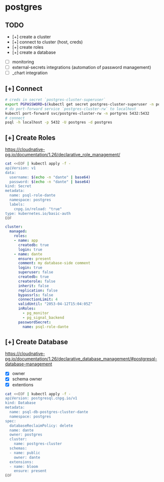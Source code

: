 # postgres

## TODO

- [+] create a cluster
- [+] connect to cluster (host, creds)
- [+] create roles
- [+] create a database
- [ ] monitoring
- [ ] external-secrets integrations (automation of password management)
- [ ] _chart integration

## [+] Connect

```bash
# creds in secret `postgres-cluster-superuser`
export PGPASSWORD=$(kubectl get secret postgres-cluster-superuser -n postgres -o jsonpath='{.data.password}' | base64 -d)
# do port-forward service `postgres-cluster-rw` to localhost
kubectl port-forward svc/postgres-cluster-rw -n portgres 5432:5432
# connect
psql -h localhost -p 5432 -U postgres -d postgres
```

## [+] Create Roles

https://cloudnative-pg.io/documentation/1.26/declarative_role_management/

```bash
cat <<EOF | kubectl apply -f -
apiVersion: v1
data:
  username: $(echo -n "dante" | base64)
  password: $(echo -n "dante" | base64)
kind: Secret
metadata:
  name: psql-role-dante
  namespace: postgres
  labels:
    cnpg.io/reload: "true"
type: kubernetes.io/basic-auth
EOF
```

```yaml
cluster:
  managed:
    roles:
    - name: app
      createdb: true
      login: true
    - name: dante
      ensure: present
      comment: my database-side comment
      login: true
      superuser: false
      createdb: true
      createrole: false
      inherit: false
      replication: false
      bypassrls: false
      connectionLimit: 4
      validUntil: "2053-04-12T15:04:05Z"
      inRoles:
        - pg_monitor
        - pg_signal_backend
      passwordSecret:
        name: psql-role-dante
```

## [+] Create Database

https://cloudnative-pg.io/documentation/1.26/declarative_database_management/#postgresql-database-management

- [x] owner
- [x] schema owner
- [x] extentions

```bash
cat <<EOF | kubectl apply -f -
apiVersion: postgresql.cnpg.io/v1
kind: Database
metadata:
  name: psql-db-postgres-cluster-dante
  namespace: postgres
spec:
  databaseReclaimPolicy: delete
  name: dante
  owner: postgres
  cluster:
    name: postgres-cluster
  schemas:
  - name: public
    owner: dante
  extensions:
  - name: bloom
    ensure: present
EOF
```
